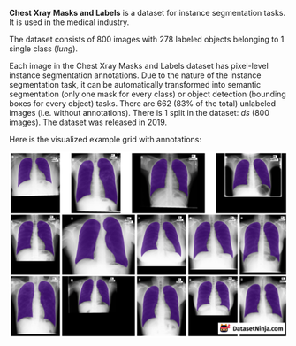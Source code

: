 **Chest Xray Masks and Labels** is a dataset for instance segmentation tasks. It is used in the medical industry.

The dataset consists of 800 images with 278 labeled objects belonging to 1 single class (*lung*).

Each image in the Chest Xray Masks and Labels dataset has pixel-level instance segmentation annotations. Due to the nature of the instance segmentation task, it can be automatically transformed into semantic segmentation (only one mask for every class) or object detection (bounding boxes for every object) tasks. There are 662 (83% of the total) unlabeled images (i.e. without annotations). There is 1 split in the dataset: *ds* (800 images). The dataset was released in 2019.

Here is the visualized example grid with annotations:

<img src="https://github.com/dataset-ninja/chest-xray/raw/main/visualizations/horizontal_grid.png">
